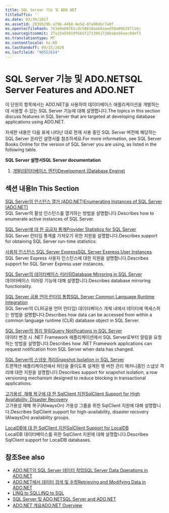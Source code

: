 ```yaml
---
title: SQL Server 기능 및 ADO.NET
titleSuffix: ''
ms.date: 03/30/2017
ms.assetid: 2839529b-a79b-4450-be5d-07a98dbc7a0f
ms.openlocfilehash: 743e0eb9761cdc58018aab8aaed50a99b197116c
ms.sourcegitcommit: 27a15a55019f6b5f2733961738babe94aec0def3
ms.translationtype: MT
ms.contentlocale: ko-KR
ms.lasthandoff: 09/15/2020
ms.locfileid: "90552624"
---
```

# <a name="sql-server-features-and-adonet"></a><span data-ttu-id="74ac1-102">SQL Server 기능 및 ADO.NET</span><span class="sxs-lookup"><span data-stu-id="74ac1-102">SQL Server Features and ADO.NET</span></span>
<span data-ttu-id="74ac1-103">이 단원의 항목에서는 ADO.NET을 사용하여 데이터베이스 애플리케이션을 개발하는 데 사용할 수 있는 SQL Server 기능에 대해 설명합니다.</span><span class="sxs-lookup"><span data-stu-id="74ac1-103">The topics in this section discuss features in SQL Server that are targeted at developing database applications using ADO.NET.</span></span>  
  
 <span data-ttu-id="74ac1-104">자세한 내용은 다음 표에 나타난 대로 현재 사용 중인 SQL Server 버전에 해당하는 SQL Server 온라인 설명서를 참조하세요.</span><span class="sxs-lookup"><span data-stu-id="74ac1-104">For more information, see SQL Server Books Online for the version of SQL Server you are using, as listed in the following table.</span></span>  
  
 <span data-ttu-id="74ac1-105">**SQL Server 설명서**</span><span class="sxs-lookup"><span data-stu-id="74ac1-105">**SQL Server documentation**</span></span>  
  
1. <span data-ttu-id="74ac1-106">[개발(데이터베이스 엔진)](/previous-versions/sql/sql-server-2008/bb500155(v=sql.100))</span><span class="sxs-lookup"><span data-stu-id="74ac1-106">[Development (Database Engine)](/previous-versions/sql/sql-server-2008/bb500155(v=sql.100))</span></span>  
  
## <a name="in-this-section"></a><span data-ttu-id="74ac1-107">섹션 내용</span><span class="sxs-lookup"><span data-stu-id="74ac1-107">In This Section</span></span>  
 [<span data-ttu-id="74ac1-108">SQL Server의 인스턴스 열거 (ADO.NET)</span><span class="sxs-lookup"><span data-stu-id="74ac1-108">Enumerating Instances of SQL Server (ADO.NET)</span></span>](enumerating-instances-of-sql-server.md)  
 <span data-ttu-id="74ac1-109">SQL Server의 활성 인스턴스를 열거하는 방법을 설명합니다.</span><span class="sxs-lookup"><span data-stu-id="74ac1-109">Describes how to enumerate active instances of SQL Server.</span></span>  
  
 [<span data-ttu-id="74ac1-110">SQL Server에 대 한 공급자 통계</span><span class="sxs-lookup"><span data-stu-id="74ac1-110">Provider Statistics for SQL Server</span></span>](provider-statistics-for-sql-server.md)  
 <span data-ttu-id="74ac1-111">SQL Server 런타임 통계를 가져오기 위한 지원을 설명합니다.</span><span class="sxs-lookup"><span data-stu-id="74ac1-111">Describes support for obtaining SQL Server run-time statistics.</span></span>  
  
 [<span data-ttu-id="74ac1-112">사용자 인스턴스 SQL Server Express</span><span class="sxs-lookup"><span data-stu-id="74ac1-112">SQL Server Express User Instances</span></span>](sql-server-express-user-instances.md)  
 <span data-ttu-id="74ac1-113">SQL Server Express 사용자 인스턴스에 대한 지원을 설명합니다.</span><span class="sxs-lookup"><span data-stu-id="74ac1-113">Describes support for SQL Server Express user instances.</span></span>  
  
 [<span data-ttu-id="74ac1-114">SQL Server의 데이터베이스 미러링</span><span class="sxs-lookup"><span data-stu-id="74ac1-114">Database Mirroring in SQL Server</span></span>](database-mirroring-in-sql-server.md)  
 <span data-ttu-id="74ac1-115">데이터베이스 미러링 기능에 대해 설명합니다.</span><span class="sxs-lookup"><span data-stu-id="74ac1-115">Describes database mirroring functionality.</span></span>  
  
 [<span data-ttu-id="74ac1-116">SQL Server 공용 언어 런타임 통합</span><span class="sxs-lookup"><span data-stu-id="74ac1-116">SQL Server Common Language Runtime Integration</span></span>](sql-server-common-language-runtime-integration.md)  
 <span data-ttu-id="74ac1-117">SQL Server의 CLR(공용 언어 런타임) 데이터베이스 개체 내에서 데이터에 액세스하는 방법을 설명합니다.</span><span class="sxs-lookup"><span data-stu-id="74ac1-117">Describes how data can be accessed from within a common language runtime (CLR) database object in SQL Server.</span></span>  
  
 [<span data-ttu-id="74ac1-118">SQL Server의 쿼리 알림</span><span class="sxs-lookup"><span data-stu-id="74ac1-118">Query Notifications in SQL Server</span></span>](query-notifications-in-sql-server.md)  
 <span data-ttu-id="74ac1-119">데이터 변경 시 .NET Framework 애플리케이션에서 SQL Server로부터 알림을 요청하는 방법을 설명합니다.</span><span class="sxs-lookup"><span data-stu-id="74ac1-119">Describes how .NET Framework applications can request notification from SQL Server when data has changed.</span></span>  
  
 [<span data-ttu-id="74ac1-120">SQL Server의 스냅숏 격리</span><span class="sxs-lookup"><span data-stu-id="74ac1-120">Snapshot Isolation in SQL Server</span></span>](snapshot-isolation-in-sql-server.md)  
 <span data-ttu-id="74ac1-121">트랜잭션 애플리케이션에서 차단을 줄이도록 설계된 행 버전 관리 메커니즘인 스냅샷 격리에 대한 지원을 설명합니다.</span><span class="sxs-lookup"><span data-stu-id="74ac1-121">Describes support for snapshot isolation, a row versioning mechanism designed to reduce blocking in transactional applications.</span></span>  
  
 [<span data-ttu-id="74ac1-122">고가용성, 재해 복구에 대 한 SqlClient 지원</span><span class="sxs-lookup"><span data-stu-id="74ac1-122">SqlClient Support for High Availability, Disaster Recovery</span></span>](sqlclient-support-for-high-availability-disaster-recovery.md)  
 <span data-ttu-id="74ac1-123">고가용성 재해 복구(AlwaysOn) 가용성 그룹을 위한 SqlClient 지원에 대해 설명합니다.</span><span class="sxs-lookup"><span data-stu-id="74ac1-123">Describes SqlClient support for high-availability, disaster recovery (AlwaysOn) availability groups.</span></span>  
  
 [<span data-ttu-id="74ac1-124">LocalDB에 대 한 SqlClient 지원</span><span class="sxs-lookup"><span data-stu-id="74ac1-124">SqlClient Support for LocalDB</span></span>](sqlclient-support-for-localdb.md)  
 <span data-ttu-id="74ac1-125">LocalDB 데이터베이스를 위한 SqlClient 지원에 대해 설명합니다.</span><span class="sxs-lookup"><span data-stu-id="74ac1-125">Describes SqlClient support for LocalDB databases.</span></span>  
  
## <a name="see-also"></a><span data-ttu-id="74ac1-126">참조</span><span class="sxs-lookup"><span data-stu-id="74ac1-126">See also</span></span>

- [<span data-ttu-id="74ac1-127">ADO.NET의 SQL Server 데이터 작업</span><span class="sxs-lookup"><span data-stu-id="74ac1-127">SQL Server Data Operations in ADO.NET</span></span>](sql-server-data-operations.md)
- [<span data-ttu-id="74ac1-128">ADO.NET에서 데이터 검색 및 수정</span><span class="sxs-lookup"><span data-stu-id="74ac1-128">Retrieving and Modifying Data in ADO.NET</span></span>](../retrieving-and-modifying-data.md)
- [<span data-ttu-id="74ac1-129">LINQ to SQL</span><span class="sxs-lookup"><span data-stu-id="74ac1-129">LINQ to SQL</span></span>](./linq/index.md)
- [<span data-ttu-id="74ac1-130">SQL Server 및 ADO.NET</span><span class="sxs-lookup"><span data-stu-id="74ac1-130">SQL Server and ADO.NET</span></span>](index.md)
- [<span data-ttu-id="74ac1-131">ADO.NET 개요</span><span class="sxs-lookup"><span data-stu-id="74ac1-131">ADO.NET Overview</span></span>](../ado-net-overview.md)
